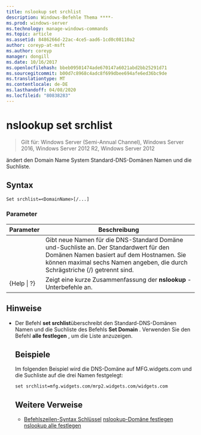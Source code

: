 ```yaml
---
title: nslookup set srchlist
description: Windows-Befehle Thema ****-
ms.prod: windows-server
ms.technology: manage-windows-commands
ms.topic: article
ms.assetid: 8486266d-22ac-4ce5-aad6-1cd0c08110a2
author: coreyp-at-msft
ms.author: coreyp
manager: dongill
ms.date: 10/16/2017
ms.openlocfilehash: bbeb09501474ade670147a6021abd2bb25291d71
ms.sourcegitcommit: b00d7c8968c4adc8f699dbee694afe6ed36bc9de
ms.translationtype: MT
ms.contentlocale: de-DE
ms.lasthandoff: 04/08/2020
ms.locfileid: "80838283"
---
```

# <a name="nslookup-set-srchlist"></a>nslookup set srchlist

>Gilt für: Windows Server (Semi-Annual Channel), Windows Server 2016, Windows Server 2012 R2, Windows Server 2012

ändert den Domain Name System Standard-DNS-Domänen Namen und die Suchliste.

## <a name="syntax"></a>Syntax
```
Set srchlist=<DomainName>[/...]
```
### <a name="parameters"></a>Parameter

|    Parameter    |                                                                                        Beschreibung                                                                                        |
|-----------------|-------------------------------------------------------------------------------------------------------------------------------------------------------------------------------------------|
|  <DomainName>   | Gibt neue Namen für die DNS-Standard Domäne und-Suchliste an. Der Standardwert für den Domänen Namen basiert auf dem Hostnamen. Sie können maximal sechs Namen angeben, die durch Schrägstriche (/) getrennt sind. |
| {Help &#124; ?} |                                                                   Zeigt eine kurze Zusammenfassung der **nslookup** -Unterbefehle an.                                                                   |

## <a name="remarks"></a>Hinweise
- Der Befehl **set srchlist**überschreibt den Standard-DNS-Domänen Namen und die Suchliste des Befehls **Set Domain** . Verwenden Sie den Befehl **alle festlegen** , um die Liste anzuzeigen.
  ## <a name="examples"></a><a name=BKMK_examples></a>Beispiele
  Im folgenden Beispiel wird die DNS-Domäne auf MFG.widgets.com und die Suchliste auf die drei Namen festgelegt:
  ```
  set srchlist=mfg.widgets.com/mrp2.widgets.com/widgets.com
  ```
  ## <a name="additional-references"></a>Weitere Verweise
  - [Befehlszeilen-Syntax Schlüssel](command-line-syntax-key.md)
  [nslookup-Domäne festlegen](nslookup-set-domain.md)
  [nslookup alle festlegen](nslookup-set-all.md)
